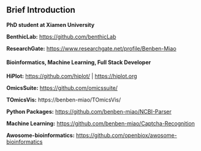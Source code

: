 ## Brief Introduction

**PhD student at Xiamen University**

**BenthicLab:** https://github.com/benthicLab

**ResearchGate:** https://www.researchgate.net/profile/Benben-Miao

#### Bioinformatics, Machine Learning, Full Stack Developer

**HiPlot:** https://github.com/hiplot/ | https://hiplot.org

**OmicsSuite:** https://github.com/omicssuite/

**TOmicsVis:** https://benben-miao/TOmicsVis/

**Python Packages:** https://github.com/benben-miao/NCBI-Parser

**Machine Learning:** https://github.com/benben-miao/Captcha-Recognition

**Awosome-bioinformatics:** https://github.com/openbiox/awosome-bioinformatics
